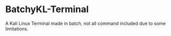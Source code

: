 # BatchyKL-Terminal
A Kali Linux Terminal made in batch, not all command included due to some limitations.
